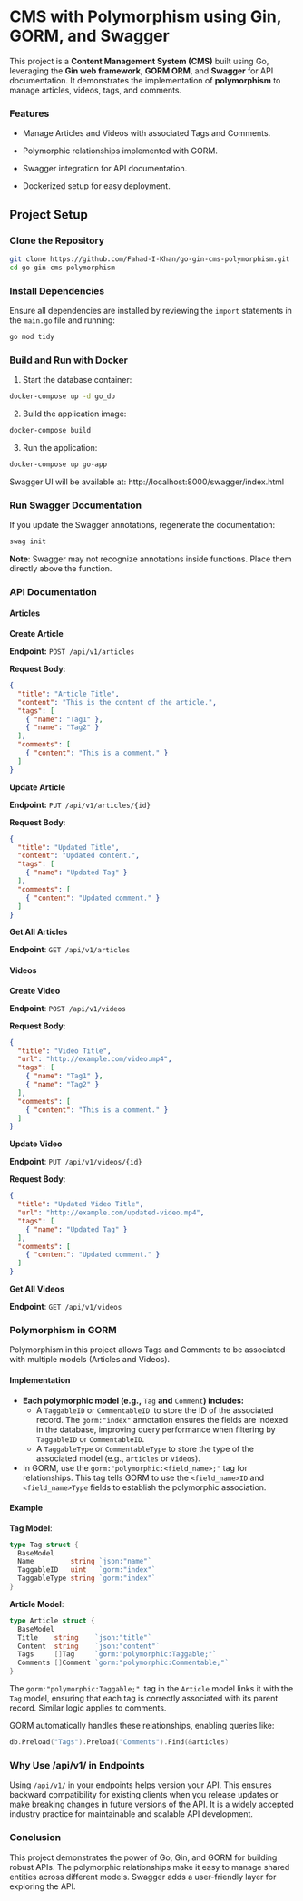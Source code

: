 # CMS with Polymorphism using Gin, GORM, and Swagger

This project is a **Content Management System (CMS)** built using Go, leveraging the **Gin web framework**, **GORM ORM**, and **Swagger** for API documentation. It demonstrates the implementation of **polymorphism** to manage articles, videos, tags, and comments.

### Features

- Manage Articles and Videos with associated Tags and Comments.

- Polymorphic relationships implemented with GORM.

- Swagger integration for API documentation.

- Dockerized setup for easy deployment.

## Project Setup

### Clone the Repository

```bash
git clone https://github.com/Fahad-I-Khan/go-gin-cms-polymorphism.git
cd go-gin-cms-polymorphism
```

### Install Dependencies

Ensure all dependencies are installed by reviewing the `import` statements in the `main.go` file and running:

```bash
go mod tidy
```

### Build and Run with Docker

1. Start the database container:

```bash
docker-compose up -d go_db
```

2. Build the application image:

```bash
docker-compose build
```

3. Run the application:

```bash
docker-compose up go-app
```
Swagger UI will be available at: http://localhost:8000/swagger/index.html

### Run Swagger Documentation

If you update the Swagger annotations, regenerate the documentation:

```bash 
swag init
```
**Note**: Swagger may not recognize annotations inside functions. Place them directly above the function.

### API Documentation

#### Articles

**Create Article**

**Endpoint:** `POST /api/v1/articles`

**Request Body**:

```json
{
  "title": "Article Title",
  "content": "This is the content of the article.",
  "tags": [
    { "name": "Tag1" },
    { "name": "Tag2" }
  ],
  "comments": [
    { "content": "This is a comment." }
  ]
}
```
**Update Article**

**Endpoint:** `PUT /api/v1/articles/{id}`

**Request Body**:

```json
{
  "title": "Updated Title",
  "content": "Updated content.",
  "tags": [
    { "name": "Updated Tag" }
  ],
  "comments": [
    { "content": "Updated comment." }
  ]
}
```
**Get All Articles**

**Endpoint**: `GET /api/v1/articles`

#### Videos

**Create Video**

**Endpoint**: `POST /api/v1/videos`

**Request Body**:

```json
{
  "title": "Video Title",
  "url": "http://example.com/video.mp4",
  "tags": [
    { "name": "Tag1" },
    { "name": "Tag2" }
  ],
  "comments": [
    { "content": "This is a comment." }
  ]
}
```

**Update Video**

**Endpoint**: `PUT /api/v1/videos/{id}`

**Request Body**:

```json
{
  "title": "Updated Video Title",
  "url": "http://example.com/updated-video.mp4",
  "tags": [
    { "name": "Updated Tag" }
  ],
  "comments": [
    { "content": "Updated comment." }
  ]
}
```

**Get All Videos**

**Endpoint**: `GET /api/v1/videos`

### Polymorphism in GORM

Polymorphism in this project allows Tags and Comments to be associated with multiple models (Articles and Videos).

#### Implementation

- **Each polymorphic model (e.g.,** `Tag` **and** `Comment`**) includes:**
  - A `TaggableID` or `CommentableID `to store the ID of the associated record. The `gorm:"index"` annotation ensures the fields are indexed in the database, improving query performance when filtering by `TaggableID` or `CommentableID`.
  - A `TaggableType` or `CommentableType` to store the type of the associated model (e.g., `articles` or `videos`).
- In GORM, use the `gorm:"polymorphic:<field_name>;"` tag for relationships. This tag tells GORM to use the `<field_name>ID` and `<field_name>Type` fields to establish the polymorphic association.

#### Example

**Tag Model**:

```go 
type Tag struct {
  BaseModel
  Name         string `json:"name"`
  TaggableID   uint   `gorm:"index"`
  TaggableType string `gorm:"index"`
}
```
**Article Model**:

```go
type Article struct {
  BaseModel
  Title    string    `json:"title"`
  Content  string    `json:"content"`
  Tags     []Tag     `gorm:"polymorphic:Taggable;"`
  Comments []Comment `gorm:"polymorphic:Commentable;"`
}
```
The `gorm:"polymorphic:Taggable;" `tag in the `Article` model links it with the `Tag` model, ensuring that each tag is correctly associated with its parent record. Similar logic applies to comments.

GORM automatically handles these relationships, enabling queries like:

```go
db.Preload("Tags").Preload("Comments").Find(&articles)
```

### Why Use /api/v1/ in Endpoints

Using `/api/v1/` in your endpoints helps version your API. This ensures backward compatibility for existing clients when you release updates or make breaking changes in future versions of the API. It is a widely accepted industry practice for maintainable and scalable API development.

### Conclusion

This project demonstrates the power of Go, Gin, and GORM for building robust APIs. The polymorphic relationships make it easy to manage shared entities across different models. Swagger adds a user-friendly layer for exploring the API.